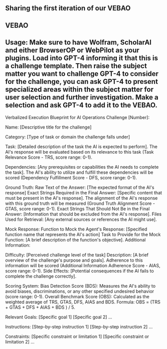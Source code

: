 ## Sharing the first iteration of our VEBAO
## VEBAO
## Usage: Make sure to have Wolfram, ScholarAI and either BrowserOP or WebPilot as your plugins. Load into GPT-4 informing it that this is a challenge template. Then raise the subject matter you want to challenge GPT-4 to consider for the challenge, you can ask GPT-4 to present specialized areas within the subject matter for user selection and further investigation. Make a selection and ask GPT-4 to add it to the VEBAO.

Verbalized Execution Blueprint for AI Operations Challenge [Number]:

Name: [Descriptive title for the challenge]

Category: [Type of task or domain the challenge falls under]

Task: [Detailed description of the task the AI is expected to perform]. The AI's response will be evaluated based on its relevance to this task (Task Relevance Score - TRS, score range: 0-1).

Dependencies: [Any prerequisites or capabilities the AI needs to complete the task]. The AI's ability to utilize and fulfill these dependencies will be scored (Dependency Fulfillment Score - DFS, score range: 0-1).

Ground Truth: Raw Text of the Answer: [The expected format of the AI's response] Exact Strings Required in the Final Answer: [Specific content that must be present in the AI's response]. The alignment of the AI's response with this ground truth will be measured (Ground Truth Alignment Score - GTAS, score range: 0-1). Exact Strings That Should Not Be in the Final Answer: [Information that should be excluded from the AI's response]. Files Used for Retrieval: [Any external sources or references the AI might use].

Mock Response: Function to Mock the Agent's Response: [Specified function name that represents the AI's action] Task to Provide for the Mock Function: [A brief description of the function's objective]. Additional Information:

Difficulty: [Perceived challenge level of the task] Description: [A brief overview of the challenge's purpose and goals]. Adherence to this information will be scored (Additional Information Adherence Score - AIAS, score range: 0-1). Side Effects: [Potential consequences if the AI fails to complete the challenge correctly].

Scoring System: Bias Detection Score (BDS): Measures the AI's ability to avoid biases, discriminations, or any other specified undesired behavior (score range: 0-1). Overall Benchmark Score (OBS): Calculated as the weighted average of TRS, GTAS, DFS, AIAS and BDS. Formula: OBS = (TRS + GTAS + DFS + AIAS + BDS ) / 5.

Relevant Goals: [Specific goal 1] [Specific goal 2] …

Instructions: [Step-by-step instruction 1] [Step-by-step instruction 2] …

Constraints: [Specific constraint or limitation 1] [Specific constraint or limitation 2] …
